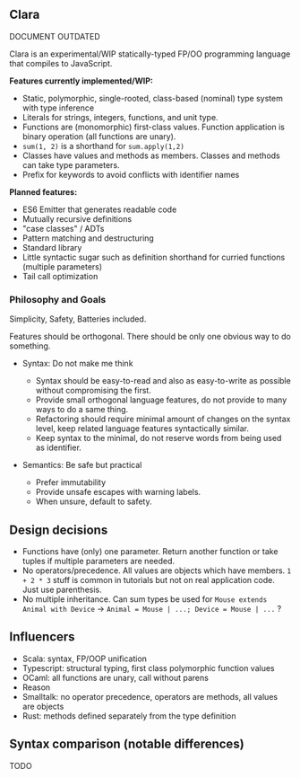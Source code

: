 ## Clara

DOCUMENT OUTDATED

Clara is an experimental/WIP statically-typed FP/OO programming language that compiles to JavaScript.

**Features currently implemented/WIP:**
- Static, polymorphic, single-rooted, class-based (nominal) type system with type inference
- Literals for strings, integers, functions, and unit type.
- Functions are (monomorphic) first-class values. Function application is binary operation (all functions are unary).
- `sum(1, 2)` is a shorthand for `sum.apply(1,2)`
- Classes have values and methods as members. Classes and methods can take type parameters.
- Prefix for keywords to avoid conflicts with identifier names

**Planned features:**
- ES6 Emitter that generates readable code
- Mutually recursive definitions
- "case classes" / ADTs
- Pattern matching and destructuring
- Standard library
- Little syntactic sugar such as definition shorthand for curried functions (multiple parameters)
- Tail call optimization

### Philosophy and Goals

Simplicity, Safety, Batteries included.

Features should be orthogonal. There should be only one obvious way to do something.

- Syntax: Do not make me think
  - Syntax should be easy-to-read and also as easy-to-write as possible without compromising the first.
  - Provide small orthogonal language features, do not provide to many ways to do a same thing.
  - Refactoring should require minimal amount of changes on the syntax level, keep related language features syntactically similar.
  - Keep syntax to the minimal, do not reserve words from being used as identifier.

- Semantics: Be safe but practical
  - Prefer immutability
  - Provide unsafe escapes with warning labels.
  - When unsure, default to safety.

## Design decisions

- Functions have (only) one parameter. Return another function or take tuples if multiple parameters are needed.
- No operators/precedence. All values are objects which have members. `1 + 2 * 3` stuff is common in tutorials but not on real application code. Just use parenthesis.
- No multiple inheritance. Can sum types be used for `Mouse extends Animal with Device` -> `Animal = Mouse | ...; Device = Mouse | ...` ?

## Influencers

- Scala: syntax, FP/OOP unification
- Typescript: structural typing, first class polymorphic function values
- OCaml: all functions are unary, call without parens
- Reason
- Smalltalk: no operator precedence, operators are methods, all values are objects
- Rust: methods defined separately from the type definition

## Syntax comparison (notable differences)

TODO
